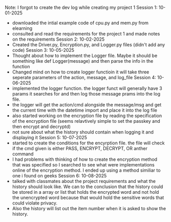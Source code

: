 Note: I forgot to create the dev log while creating my project 1
Session 1: 10-01-2025
- downloaded the intial example code of cpu.py and mem.py from elearning 
- consulted and read the requirements for the project 1 and made notes on the requirements
Session 2: 10-02-2025
- Created the Driver.py, Encryption.py, and Logger.py files (didn't add any code)
Session 3: 10-05-2025
- Thought about how to implement the Logger file. Maybe it should be something like def Logger(message) and then parse the info in the function
- Changed mind on how to create logger functioin it will take three seperate parameters of the action, message, and log_file
Session 4: 10-06-2025
- implemented the logger function. the logger funct will generally have 3 params it searches for and then log those message prams into the log file.
- the logger will get the action/cmd alongside the message/msg and get the current time with the datetime import and place it into the log file
- also started working on the encryption file by reading the specification of the encryption file (seems relavtively simple to set the passkey and then encrypt and decryptd)
- not sure about what the history should contain when logging it and displaying it
Session 5: 10-07-2025
- started to create the conditions for the encyrption file. the file will check if the cmd given is either PASS, ENCRYPT, DECRYPT, OR anther command
- I had problems with thinking of how to create the encryption method that was specified so I searched to see what were implementations online of the encryption method. I ended up using a method similiar to one i found on geeks
Session 6: 10-08-2025
- talked with classmates about the project requirements and what the history should look like. We can to the conclusion that the history could be stored in a array or list that holds the encrypted word and not hold the unencrypted word because that would hold the sensitive words that could violate privacy.
- Also the history will list out the item number when it is asked to show the history.



